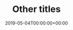 ---
title: 'Other titles'
field: 'dc.title.alternative'
slug: 'dc-title-alternative'
description: 'Varying (or substitute) form of title proper appearing in item,
    e.g. abbreviation or translation'
required: False
policy: 'Free text.'
date: '2019-05-04T00:00:00+00:00'
---